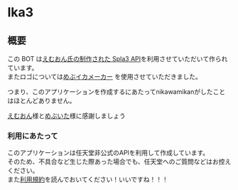 # Ika3

## 概要

この BOT は[えむおん氏の制作された Spla3 API](https://spla3.yuu26.com/)を利用させていただいて作られています。\
またロゴについては[めぶイカメーカー](http://mebuika.kenkenpa.net/) を使用させていただきました。

つまり、このアプリケーションを作成するにあたってnikawamikanがしたことはほとんどありません。

[えむおん](https://twitter.com/m\_on\_yu)様と[めぶいた](https://twitter.com/mebuita)様に感謝しましょう

### 利用にあたって

このアプリケーションは任天堂非公式のAPIを利用して作成しています。\
そのため、不具合など生じた際あった場合でも、任天堂へのご質問などはお控えください。\
また[利用規約](terms\_of\_service.md#li-yong-gui-yao)を読んでおいてください！いいですね！！！
